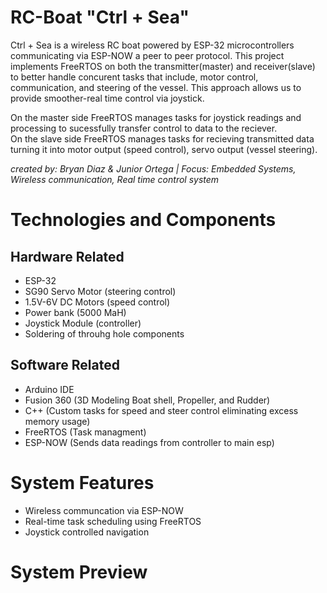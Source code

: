 # RC-Boat "Ctrl + Sea"
Ctrl + Sea is a wireless RC boat powered by ESP-32 microcontrollers communicating via ESP-NOW a peer to peer protocol. This project implements FreeRTOS on both the transmitter(master) and receiver(slave) to better handle concurent tasks that include, motor control, communication, and steering of the vessel. This approach allows us to provide smoother-real time control via joystick.
<br>

On the master side FreeRTOS manages tasks for joystick readings and processing to sucessfully transfer control to data to the reciever.<br>
On the slave side FreeRTOS manages tasks for recieving transmitted data turning it into motor output (speed control), servo output (vessel steering).

*created by: Bryan Diaz & Junior Ortega | Focus: Embedded Systems, Wireless communication, Real time control system*

# Technologies and Components
## Hardware Related
- ESP-32
- SG90 Servo Motor (steering control)
- 1.5V-6V DC Motors (speed control)
- Power bank (5000 MaH)
- Joystick Module (controller)
- Soldering of throuhg hole components

## Software Related
- Arduino IDE
- Fusion 360 (3D Modeling Boat shell, Propeller, and Rudder)
- C++ (Custom tasks for speed and steer control eliminating excess memory usage)
- FreeRTOS (Task managment)
- ESP-NOW (Sends data readings from controller to main esp)

# System Features
- Wireless communcation via ESP-NOW
- Real-time task scheduling using FreeRTOS
- Joystick controlled navigation

# System Preview



